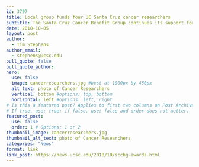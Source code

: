 ```yaml
---
id: 3797
title: Local group funds four UC Santa Cruz cancer researchers
subtitle: The Santa Cruz Cancer Benefit Group continues its support for cancer research at UC Santa Cruz with new grants
date: 2018-10-05
layout: post
author:
  - Tim Stephens
author_email:
  - stephens@ucsc.edu
pull_quote: false
pull_quote_author:
hero:
  use: false
  image: cancerresearchers.jpg #best at 1000px by 450px
  alt_text: photo of Cancer Researchers
  vertical: bottom #options: top, bottom
  horizontal: left #options: left, right
# Is this a featured post? Applies to first two columns on Post Archive Page.
# If true, use: true; if false, use: false and order does not matter.
featured_post:
  use: false
  order: 1 # Options: 1 or 2
thumbnail_image: cancerresearchers.jpg
thumbnail_alt_text: photo of Cancer Researchers
categories: "News"
format: link
link_post: https://news.ucsc.edu/2018/10/sccbg-awards.html
---
```

